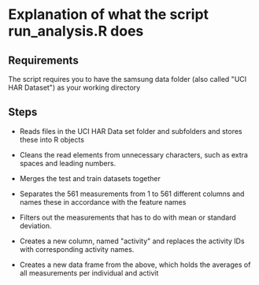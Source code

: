 # Explanation of what the script run_analysis.R does

 ## Requirements
 The script requires you to have the samsung data folder (also called "UCI HAR Dataset") as your working directory
 
 ## Steps
 - Reads files in the UCI HAR Data set folder and subfolders and stores these into R objects
 - Cleans the read elements from unnecessary characters, such as extra spaces and leading numbers.
 - Merges the test and train datasets together
 - Separates the 561 measurements from 1 to 561 different columns and names these in accordance with the feature names
 - Filters out the measurements that has to do with mean or standard deviation.
 - Creates a new column, named "activity" and replaces the activity IDs with corresponding activity names.
 
 - Creates a new data frame from the above, which holds the averages of all measurements per individual and activit
